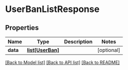 # UserBanListResponse

## Properties
Name | Type | Description | Notes
------------ | ------------- | ------------- | -------------
**data** | [**list[UserBan]**](UserBan.md) |  | [optional] 

[[Back to Model list]](../README.md#documentation-for-models) [[Back to API list]](../README.md#documentation-for-api-endpoints) [[Back to README]](../README.md)

